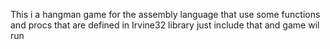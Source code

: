 This i a hangman game for the assembly language that use some functions and procs that are defined in Irvine32  library just include that and game wil run 

